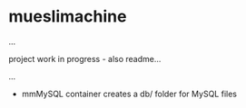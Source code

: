 # mueslimachine

...

project work in progress - also readme...

...

- mmMySQL container creates a db/ folder for MySQL files